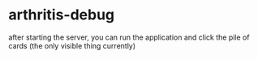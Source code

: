 # arthritis-debug

after starting the server, you can run the application and click the pile of cards (the only visible thing currently)
